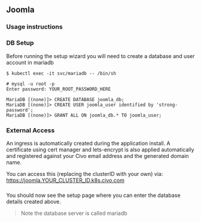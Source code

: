 ## Joomla 

### Usage instructions

### DB Setup
Before running the setup wizard you will need to create a database and user account in mariadb

```
$ kubectl exec -it svc/mariadb -- /bin/sh

# mysql -u root -p
Enter password: YOUR_ROOT_PASSWORD_HERE

MariaDB [(none)]> CREATE DATABASE joomla_db;
MariaDB [(none)]> CREATE USER joomla_user identified by 'strong-password';
MariaDB [(none)]> GRANT ALL ON joomla_db.* TO joomla_user;
```

### External Access

An ingress is automatically created during the application install. A certificate using cert manager and lets-encrypt is also applied automatically and registered against your Civo email address and the generated domain name.

You can access this (replacing the clusterID with your own) via: https://joomla.YOUR_CLUSTER_ID.k8s.civo.com

###
You should now see the setup page where you can enter the database details created above.
> Note the database server is called mariadb





